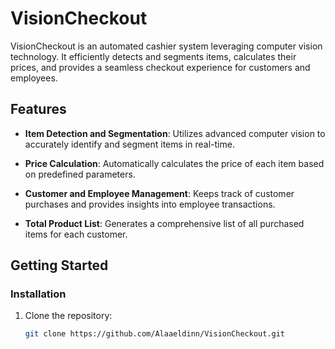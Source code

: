 # VisionCheckout

VisionCheckout is an automated cashier system leveraging computer vision technology. It efficiently detects and segments items, calculates their prices, and provides a seamless checkout experience for customers and employees.

## Features

- **Item Detection and Segmentation**: Utilizes advanced computer vision to accurately identify and segment items in real-time.

- **Price Calculation**: Automatically calculates the price of each item based on predefined parameters.

- **Customer and Employee Management**: Keeps track of customer purchases and provides insights into employee transactions.

- **Total Product List**: Generates a comprehensive list of all purchased items for each customer.

## Getting Started

### Installation

1. Clone the repository:

   ```bash
   git clone https://github.com/Alaaeldinn/VisionCheckout.git
   ```

   
